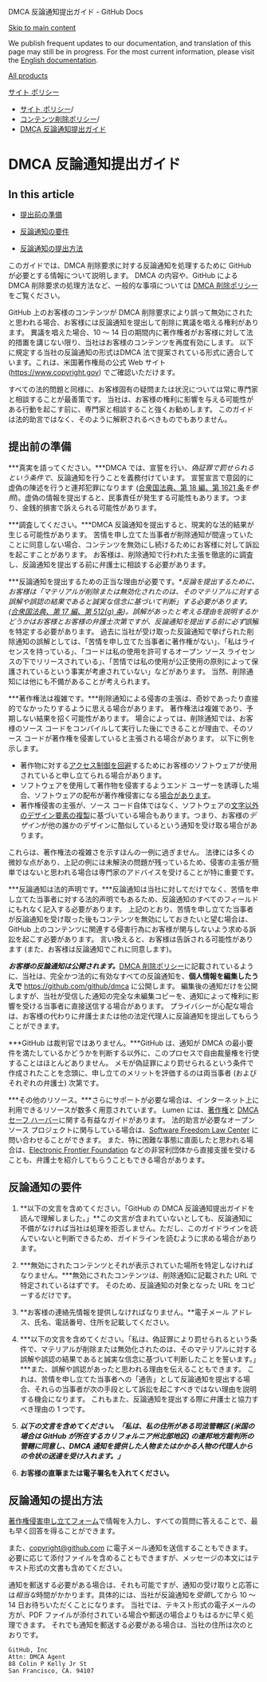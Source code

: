 DMCA 反論通知提出ガイド - GitHub Docs

[Skip to main content](#main-content)

We publish frequent updates to our documentation, and translation of this page may still be in progress. For the most current information, please visit the [English documentation](/en).

[All products](/ja)

[サイト ポリシー](/ja/site-policy)

* [サイト ポリシー](/ja/site-policy)/
* [コンテンツ削除ポリシー](/ja/site-policy/content-removal-policies)/
* [DMCA 反論通知提出ガイド](/ja/site-policy/content-removal-policies/guide-to-submitting-a-dmca-counter-notice)

DMCA 反論通知提出ガイド
==========

In this article
----------

* [提出前の準備](#before-you-start)

* [反論通知の要件](#your-counter-notice-must)

* [反論通知の提出方法](#how-to-submit-your-counter-notice)

このガイドでは、DMCA 削除要求に対する反論通知を処理するために GitHub が必要とする情報について説明します。 DMCA の内容や、GitHub による DMCA 削除要求の処理方法など、一般的な事項については [DMCA 削除ポリシー](/ja/site-policy/content-removal-policies/dmca-takedown-policy)をご覧ください。

GitHub 上のお客様のコンテンツが DMCA 削除要求により誤って無効にされたと思われる場合、お客様には反論通知を提出して削除に異議を唱える権利があります。 異議を唱えた場合、10 ～ 14 日の期間内に著作権者がお客様に対して法的措置を講じない限り、当社はお客様のコンテンツを再度有効にします。 以下に規定する当社の反論通知の形式はDMCA 法で提案されている形式に適合しています。これは、米国著作権局の公式 Web サイト (<https://www.copyright.gov>) でご確認いただけます。

すべての法的問題と同様に、お客様固有の疑問または状況については常に専門家と相談することが最善策です。 当社は、お客様の権利に影響を与える可能性がある行動を起こす前に、専門家と相談すること強くお勧めします。 このガイドは法的助言ではなく、そのように解釈されるべきものでもありません。

[](#before-you-start)提出前の準備
----------

***真実を語ってください。***DMCA では、宣誓を行い、*偽証罪で罰せられるという条件で*、反論通知を行うことを義務付けています。 宣誓宣言で意図的に虚偽の陳述を行うと連邦犯罪になります ([合衆国法典、第 18 編、第 1621 条](https://www.gpo.gov/fdsys/pkg/USCODE-2011-title18/html/USCODE-2011-title18-partI-chap79-sec1621.htm)*を参照*)。虚偽の情報を提出すると、民事責任が発生する可能性もあります。つまり、金銭的損害で訴えられる可能性があります。

***調査してください。***DMCA 反論通知を提出すると、現実的な法的結果が生じる可能性があります。 苦情を申し立てた当事者が削除通知が間違っていたことに同意しない場合、コンテンツを無効にし続けるためにお客様に対して訴訟を起こすことがあります。 お客様は、削除通知で行われた主張を徹底的に調査し、反論通知を提出する前に弁護士に相談する必要があります。

***反論通知を提出するための正当な理由が必要です。***反論を提出するために、お客様は「マテリアルが削除または無効化されたのは、そのマテリアルに対する誤解や誤認の結果であると誠実な信念に基づいて判断」する必要があります。 ([合衆国法典、第 17 編、第 512(g) 条](https://www.copyright.gov/title17/92chap5.html#512))。誤解があったと考える理由を説明するかどうかはお客様とお客様の弁護士次第ですが、反論通知を提出する前に*必ず*誤解を特定する必要があります。 過去に当社が受け取った反論通知で挙げられた削除通知の誤解としては、「苦情を申し立てた当事者に著作権がない」、「私はライセンスを持っている」、「コードは私の使用を許可するオープン ソース ライセンスの下でリリースされている」、「苦情では私の使用が公正使用の原則によって保護されているという事実が考慮されていない」などがあります。 当然、削除通知には他にも不備があることが考えられます。

***著作権法は複雑です。***削除通知による侵害の主張は、奇妙であったり直接的でなかったりするように思える場合があります。 著作権法は複雑であり、予期しない結果を招く可能性があります。 場合によっては、削除通知では、お客様のソース コードをコンパイルして実行した後にできることが理由で、そのソース コードが著作権を侵害していると主張される場合があります。 以下に例を示します。

* 著作物に対する[アクセス制御を回避](https://www.copyright.gov/title17/92chap12.html)するためにお客様のソフトウェアが使用されていると申し立てられる場合があります。
* ソフトウェアを使用して著作物を侵害するようエンド ユーザーを誘導した場合、ソフトウェアの配布が著作権侵害になる[場合があります](https://www.copyright.gov/docs/mgm/)。
* 著作権侵害の主張が、ソース コード自体ではなく、ソフトウェアの[文字以外のデザイン要素の複製](https://en.wikipedia.org/wiki/Substantial_similarity)に基づいている場合もあります。つまり、お客様の*デザイン*が他の誰かのデザインに酷似しているという通知を受け取る場合があります。

これらは、著作権法の複雑さを示すほんの一例に過ぎません。 法律には多くの微妙な点があり、上記の例には未解決の問題が残っているため、侵害の主張が簡単ではないと思われる場合は専門家のアドバイスを受けることが特に重要です。

***反論通知は法的声明です。***反論通知は当社に対してだけでなく、苦情を申し立てた当事者に対する法的声明でもあるため、反論通知のすべてのフィールドにもれなく記入する必要があります。 上記のとおり、苦情を申し立てた当事者が反論通知を受け取った後もコンテンツを無効にしておきたいと望む場合は、GitHub 上のコンテンツに関連する侵害行為にお客様が関与しないよう求める訴訟を起こす必要があります。 言い換えると、お客様は告訴される可能性があります (また、お客様は反論通知でこれに同意します)。

***お客様の反論通知は公開されます。***[DMCA 削除ポリシー](/ja/site-policy/content-removal-policies/dmca-takedown-policy#d-transparency)に記載されているように、当社は、完全かつ法的に有効なすべての反論通知を、**個人情報を編集したうえで** <https://github.com/github/dmca> に公開します。 編集後の通知だけを公開しますが、当社が受信した通知の完全な未編集コピーを、通知によって権利に影響を受ける当事者に直接送信する場合があります。 プライバシーが心配な場合は、お客様の代わりに弁護士または他の法定代理人に反論通知を提出してもらうことができます。

***GitHub は裁判官ではありません。***GitHub は、通知が DMCA の最小要件を満たしているかどうかを判断する以外に、このプロセスで自由裁量権を行使することはほとんどありません。 メモが偽証罪により罰せられるという条件で作成されたことを念頭に、申し立てのメリットを評価するのは両当事者 (およびそれぞれの弁護士) 次第です。

***その他のリソース。***さらにサポートが必要な場合は、インターネット上に利用できるリソースが数多く用意されています。 Lumen には、[著作権](https://www.lumendatabase.org/topics/5)と [DMCA セーフ ハーバー](https://www.lumendatabase.org/topics/14)に関する有益なガイドがあります。 法的助言が必要なオープン ソース プロジェクトに関与している場合は、[Software Freedom Law Center](https://www.softwarefreedom.org/about/contact/) に問い合わせることができます。 また、特に困難な事態に直面したと思われる場合は、[Electronic Frontier Foundation](https://www.eff.org/pages/legal-assistance) などの非営利団体から直接支援を受けることも、弁護士を紹介してもらうこともできる場合があります。

[](#your-counter-notice-must)反論通知の要件
----------

1. **以下の文言を含めてください。「GitHub の DMCA 反論通知提出ガイドを読んで理解しました。」**この文言が含まれていないとしても、反論通知に不備がなければ当社は処理を拒否しません。ただし、このガイドラインを読んでいないと判断できるため、ガイドラインを読むように求める場合があります。

2. ***無効にされたコンテンツとそれが表示されていた場所を特定しなければなりません。***無効にされたコンテンツは、削除通知に記載された URL で特定されているはずです。 そのため、反論通知の対象となった URL をコピーするだけです。

3. **お客様の連絡先情報を提供しなければなりません。**電子メール アドレス、氏名、電話番号、住所を記載してください。

4. ***以下の文言を含めてください。「私は、偽証罪により罰せられるという条件で、マテリアルが削除または無効化されたのは、そのマテリアルに対する誤解や誤認の結果であると誠実な信念に基づいて判断したことを誓います。」***また、誤解や誤認があったと思われる理由を伝えることもできます。 これは、苦情を申し立てた当事者への「通告」として反論通知を提出する場合、それらの当事者が次の手段として訴訟を起こすべきではない理由を説明する機会になります。 これもまた、反論通知を提出する際に弁護士と協力すべき理由の 1 つです。

5. ***以下の文言を含めてください。「私は、私の住所がある司法管轄区 (米国の場合は GitHub が所在するカリフォルニア州北部地区) の連邦地方裁判所の管轄に同意し、DMCA 通知を提供した人物またはかかる人物の代理人からの令状の送達を受け入れます。」***

6. **お客様の直筆または電子署名を入れてください。**

[](#how-to-submit-your-counter-notice)反論通知の提出方法
----------

[著作権侵害申し立てフォーム](https://github.com/contact/dmca)で情報を入力し、すべての質問に答えることで、最も早く回答を得ることができます。

また、[copyright@github.com](mailto:copyright@github.com) に電子メール通知を送信することもできます。 必要に応じて添付ファイルを含めることもできますが、メッセージの本文にはテキスト形式の文書も含めてください。

通知を郵送する必要がある場合は、それも可能ですが、通知の受け取りと応答には*相当な*時間がかかります。具体的には、当社が反論通知を*受領*してから 10 ～ 14 日お待ちいただくことになります。 当社では、テキスト形式の電子メールの方が、PDF ファイルが添付されている場合や郵送の場合よりもはるかに早く処理できます。 それでも通知を郵送する必要がある場合は、当社の住所は次のとおりです。

```
GitHub, Inc
Attn: DMCA Agent
88 Colin P Kelly Jr St
San Francisco, CA. 94107

```
